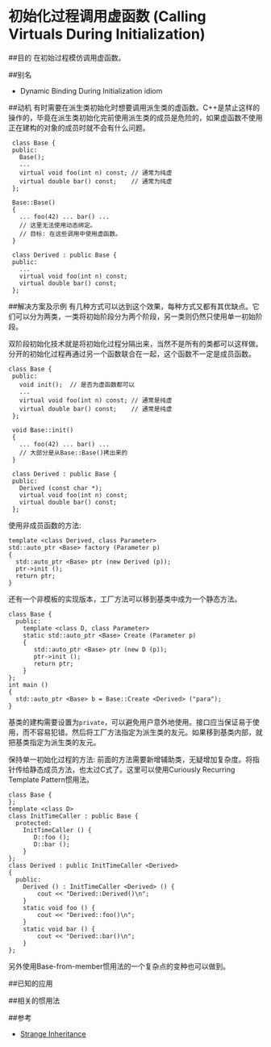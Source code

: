 # 初始化过程调用虚函数 (Calling Virtuals During Initialization)

##目的
在初始过程模仿调用虚函数。

##别名
* Dynamic Binding During Initialization idiom

##动机
有时需要在派生类初始化时想要调用派生类的虚函数。C++是禁止这样的操作的，毕竟在派生类初始化完前使用派生类的成员是危险的，如果虚函数不使用正在建构的对象的成员时就不会有什么问题。
```
 class Base {
 public:
   Base();
   ...
   virtual void foo(int n) const; // 通常为纯虚
   virtual double bar() const;    // 通常为纯虚
 };

 Base::Base()
 {
   ... foo(42) ... bar() ...
   // 这里无法使用动态绑定。
   // 目标: 在这些调用中使用虚函数。
 }

 class Derived : public Base {
 public:
   ...
   virtual void foo(int n) const;
   virtual double bar() const;
 };
```

##解决方案及示例
有几种方式可以达到这个效果，每种方式又都有其优缺点。它们可以分为两类，一类将初始阶段分为两个阶段，另一类则仍然只使用单一初始阶段。

双阶段初始化技术就是将初始化过程分隔出来，当然不是所有的类都可以这样做。分开的初始化过程再通过另一个函数联合在一起，这个函数不一定是成员函数。
```
class Base {
 public:
   void init();  // 是否为虚函数都可以
   ...
   virtual void foo(int n) const; // 通常是纯虚
   virtual double bar() const;    // 通常是纯虚
 };

 void Base::init()
 {
   ... foo(42) ... bar() ...
   // 大部分是从Base::Base()拷出来的
 }

 class Derived : public Base {
 public:
   Derived (const char *);
   virtual void foo(int n) const;
   virtual double bar() const;
 };
```

使用非成员函数的方法:
```
template <class Derived, class Parameter>
std::auto_ptr <Base> factory (Parameter p)
{
  std::auto_ptr <Base> ptr (new Derived (p));
  ptr->init ();
  return ptr;
}
```

还有一个非模板的实现版本，工厂方法可以移到基类中成为一个静态方法。
```
class Base {
  public:
    template <class D, class Parameter>
    static std::auto_ptr <Base> Create (Parameter p)
    {
       std::auto_ptr <Base> ptr (new D (p));
       ptr->init ();
       return ptr;
    }
};
int main ()
{
  std::auto_ptr <Base> b = Base::Create <Derived> ("para");
}
```

基类的建构需要设置为`private`，可以避免用户意外地使用。接口应当保证易于使用，而不容易犯错。然后将工厂方法指定为派生类的友元。如果移到基类内部，就把基类指定为派生类的友元。

保持单一初始化过程的方法:
前面的方法需要新增辅助类，无疑增加复杂度。将指针传给静态成员方法，也太过C式了。这里可以使用Curiously Recurring Template Pattern惯用法。
```
class Base {
};
template <class D>
class InitTimeCaller : public Base {
  protected:
    InitTimeCaller () {
       D::foo ();
       D::bar ();
    }
};
class Derived : public InitTimeCaller <Derived>
{
  public:
    Derived () : InitTimeCaller <Derived> () {
		cout << "Derived::Derived()\n";
	}
    static void foo () {
		cout << "Derived::foo()\n";
	}
    static void bar () {
		cout << "Derived::bar()\n";
	}
};
```
另外使用Base-from-member惯用法的一个复杂点的变种也可以做到。

##已知的应用

##相关的惯用法

##参考
* [Strange Inheritance](http://www.parashift.com/c++-faq/strange-inheritance.html)

